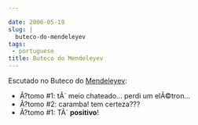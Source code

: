 ```yaml
---

date: 2006-05-19
slug: |
  buteco-do-mendeleyev
tags:
 - portuguese
title: Buteco do Mendeleyev
---
```


Escutado no Buteco do
[Mendeleyev](http://pt.wikipedia.org/wiki/Dmitri_Ivanovich_Mendeleyev):

-   Ã?tomo \#1: tÃ´ meio chateado... perdi um elÃ©tron...
-   Ã?tomo \#2: caramba! tem certeza???
-   Ã?tomo \#1: TÃ´ **positivo**!
